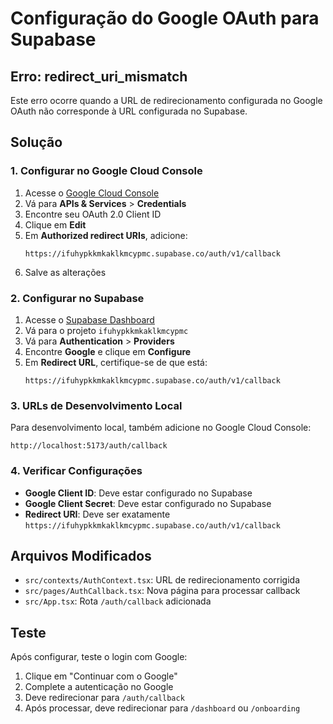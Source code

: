 # Configuração do Google OAuth para Supabase

## Erro: redirect_uri_mismatch

Este erro ocorre quando a URL de redirecionamento configurada no Google OAuth não corresponde à URL configurada no Supabase.

## Solução

### 1. Configurar no Google Cloud Console

1. Acesse o [Google Cloud Console](https://console.cloud.google.com/)
2. Vá para **APIs & Services** > **Credentials**
3. Encontre seu OAuth 2.0 Client ID
4. Clique em **Edit**
5. Em **Authorized redirect URIs**, adicione:
   ```
   https://ifuhypkkmkaklkmcypmc.supabase.co/auth/v1/callback
   ```
6. Salve as alterações

### 2. Configurar no Supabase

1. Acesse o [Supabase Dashboard](https://supabase.com/dashboard)
2. Vá para o projeto `ifuhypkkmkaklkmcypmc`
3. Vá para **Authentication** > **Providers**
4. Encontre **Google** e clique em **Configure**
5. Em **Redirect URL**, certifique-se de que está:
   ```
   https://ifuhypkkmkaklkmcypmc.supabase.co/auth/v1/callback
   ```

### 3. URLs de Desenvolvimento Local

Para desenvolvimento local, também adicione no Google Cloud Console:
```
http://localhost:5173/auth/callback
```

### 4. Verificar Configurações

- **Google Client ID**: Deve estar configurado no Supabase
- **Google Client Secret**: Deve estar configurado no Supabase
- **Redirect URI**: Deve ser exatamente `https://ifuhypkkmkaklkmcypmc.supabase.co/auth/v1/callback`

## Arquivos Modificados

- `src/contexts/AuthContext.tsx`: URL de redirecionamento corrigida
- `src/pages/AuthCallback.tsx`: Nova página para processar callback
- `src/App.tsx`: Rota `/auth/callback` adicionada

## Teste

Após configurar, teste o login com Google:
1. Clique em "Continuar com o Google"
2. Complete a autenticação no Google
3. Deve redirecionar para `/auth/callback`
4. Após processar, deve redirecionar para `/dashboard` ou `/onboarding`
